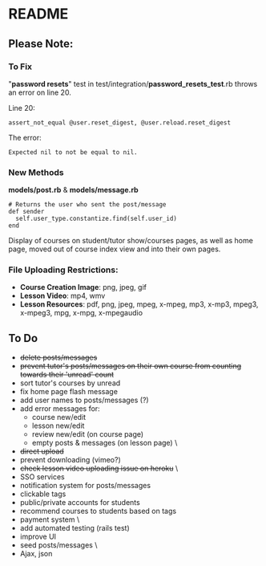 # README

## Please Note:

### To Fix
    
"**password resets**" test in test/integration/**password_resets_test**.rb
throws an error on line 20.

Line 20:
```
assert_not_equal @user.reset_digest, @user.reload.reset_digest
```

The error:
```
Expected nil to not be equal to nil.
```

### New Methods
**models/post.rb** & **models/message.rb**
```
# Returns the user who sent the post/message
def sender
  self.user_type.constantize.find(self.user_id)
end
```

Display of courses on student/tutor show/courses pages, as well as home page,
moved out of course index view and into their own pages.

### File Uploading Restrictions:
  - **Course Creation Image**: png, jpeg, gif
  - **Lesson Video**: mp4, wmv
  - **Lesson Resources**: pdf, png, jpeg, mpeg, x-mpeg, mp3, x-mp3, mpeg3, x-mpeg3, mpg, x-mpg, x-mpegaudio

## To Do

- ~~delete posts/messages~~
- ~~prevent tutor's posts/messages on their own course from counting towards their 'unread' count~~
- sort tutor's courses by unread
- fix home page flash message
- add user names to posts/messages (?)
- add error messages for: 
  - course new/edit
  - lesson new/edit
  - review new/edit (on course page)
  - empty posts & messages (on lesson page)
\
- ~~direct upload~~
- prevent downloading (vimeo?)
- ~~check lesson video uploading issue on heroku~~
\
- SSO services
- notification system for posts/messages
- clickable tags
- public/private accounts for students
- recommend courses to students based on tags
- payment system
\
- add automated testing (rails test)
- improve UI
- seed posts/messages
\
- Ajax, json
